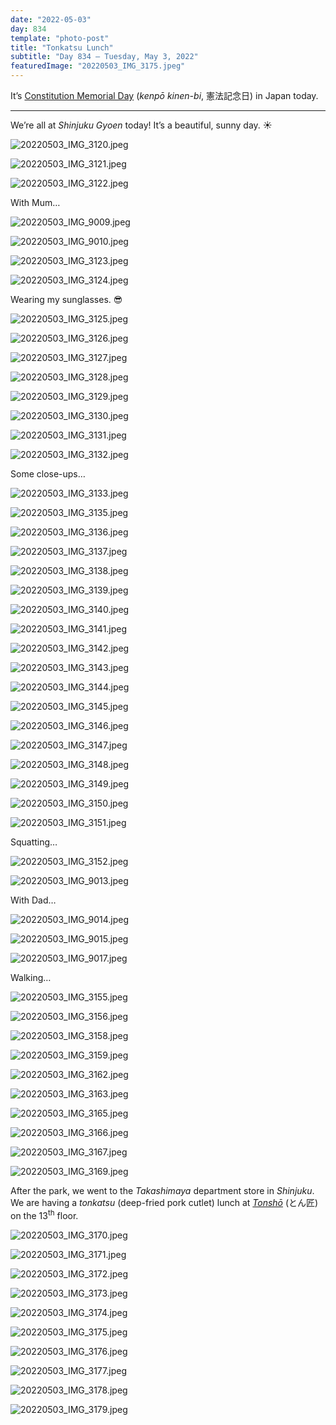 ```yaml
---
date: "2022-05-03"
day: 834
template: "photo-post"
title: "Tonkatsu Lunch"
subtitle: "Day 834 – Tuesday, May 3, 2022"
featuredImage: "20220503_IMG_3175.jpeg"
---
```


It’s <a href="https://en.wikipedia.org/wiki/Constitution_Memorial_Day">Constitution Memorial Day</a> (_kenpō kinen-bi_, 憲法記念日) in Japan today.

<hr />

We’re all at _Shinjuku Gyoen_ today! It’s a beautiful, sunny day. ☀️

![20220503_IMG_3120.jpeg](20220503_IMG_3120.jpeg)

![20220503_IMG_3121.jpeg](20220503_IMG_3121.jpeg)

![20220503_IMG_3122.jpeg](20220503_IMG_3122.jpeg)

With Mum…

![20220503_IMG_9009.jpeg](20220503_IMG_9009.jpeg)

![20220503_IMG_9010.jpeg](20220503_IMG_9010.jpeg)

![20220503_IMG_3123.jpeg](20220503_IMG_3123.jpeg)

![20220503_IMG_3124.jpeg](20220503_IMG_3124.jpeg)

Wearing my sunglasses. 😎

![20220503_IMG_3125.jpeg](20220503_IMG_3125.jpeg)

![20220503_IMG_3126.jpeg](20220503_IMG_3126.jpeg)

![20220503_IMG_3127.jpeg](20220503_IMG_3127.jpeg)

![20220503_IMG_3128.jpeg](20220503_IMG_3128.jpeg)

![20220503_IMG_3129.jpeg](20220503_IMG_3129.jpeg)

![20220503_IMG_3130.jpeg](20220503_IMG_3130.jpeg)

![20220503_IMG_3131.jpeg](20220503_IMG_3131.jpeg)

![20220503_IMG_3132.jpeg](20220503_IMG_3132.jpeg)

Some close-ups…

![20220503_IMG_3133.jpeg](20220503_IMG_3133.jpeg)

![20220503_IMG_3135.jpeg](20220503_IMG_3135.jpeg)

![20220503_IMG_3136.jpeg](20220503_IMG_3136.jpeg)

![20220503_IMG_3137.jpeg](20220503_IMG_3137.jpeg)

![20220503_IMG_3138.jpeg](20220503_IMG_3138.jpeg)

![20220503_IMG_3139.jpeg](20220503_IMG_3139.jpeg)

![20220503_IMG_3140.jpeg](20220503_IMG_3140.jpeg)

![20220503_IMG_3141.jpeg](20220503_IMG_3141.jpeg)

![20220503_IMG_3142.jpeg](20220503_IMG_3142.jpeg)

![20220503_IMG_3143.jpeg](20220503_IMG_3143.jpeg)

![20220503_IMG_3144.jpeg](20220503_IMG_3144.jpeg)

![20220503_IMG_3145.jpeg](20220503_IMG_3145.jpeg)

![20220503_IMG_3146.jpeg](20220503_IMG_3146.jpeg)

![20220503_IMG_3147.jpeg](20220503_IMG_3147.jpeg)

![20220503_IMG_3148.jpeg](20220503_IMG_3148.jpeg)

![20220503_IMG_3149.jpeg](20220503_IMG_3149.jpeg)

![20220503_IMG_3150.jpeg](20220503_IMG_3150.jpeg)

![20220503_IMG_3151.jpeg](20220503_IMG_3151.jpeg)

Squatting…

![20220503_IMG_3152.jpeg](20220503_IMG_3152.jpeg)

![20220503_IMG_9013.jpeg](20220503_IMG_9013.jpeg)

With Dad…

![20220503_IMG_9014.jpeg](20220503_IMG_9014.jpeg)

![20220503_IMG_9015.jpeg](20220503_IMG_9015.jpeg)

![20220503_IMG_9017.jpeg](20220503_IMG_9017.jpeg)

Walking…

![20220503_IMG_3155.jpeg](20220503_IMG_3155.jpeg)

![20220503_IMG_3156.jpeg](20220503_IMG_3156.jpeg)

![20220503_IMG_3158.jpeg](20220503_IMG_3158.jpeg)

![20220503_IMG_3159.jpeg](20220503_IMG_3159.jpeg)

![20220503_IMG_3162.jpeg](20220503_IMG_3162.jpeg)

![20220503_IMG_3163.jpeg](20220503_IMG_3163.jpeg)

![20220503_IMG_3165.jpeg](20220503_IMG_3165.jpeg)

![20220503_IMG_3166.jpeg](20220503_IMG_3166.jpeg)

![20220503_IMG_3167.jpeg](20220503_IMG_3167.jpeg)

![20220503_IMG_3169.jpeg](20220503_IMG_3169.jpeg)

After the park, we went to the _Takashimaya_ department store in _Shinjuku_. We are having a _tonkatsu_ (deep-fried pork cutlet) lunch at _<a href="https://goo.gl/maps/TqMHJYNtbvZ6UDVD8">Tonshō</a>_ (とん匠) on the 13<sup>th</sup> floor.

![20220503_IMG_3170.jpeg](20220503_IMG_3170.jpeg)

![20220503_IMG_3171.jpeg](20220503_IMG_3171.jpeg)

![20220503_IMG_3172.jpeg](20220503_IMG_3172.jpeg)

![20220503_IMG_3173.jpeg](20220503_IMG_3173.jpeg)

![20220503_IMG_3174.jpeg](20220503_IMG_3174.jpeg)

![20220503_IMG_3175.jpeg](20220503_IMG_3175.jpeg)

![20220503_IMG_3176.jpeg](20220503_IMG_3176.jpeg)

![20220503_IMG_3177.jpeg](20220503_IMG_3177.jpeg)

![20220503_IMG_3178.jpeg](20220503_IMG_3178.jpeg)

![20220503_IMG_3179.jpeg](20220503_IMG_3179.jpeg)
